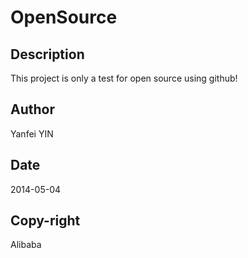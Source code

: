 # OpenSource

## Description

This project is only a test for open source using github!

## Author

Yanfei YIN

## Date

2014-05-04

## Copy-right

Alibaba


